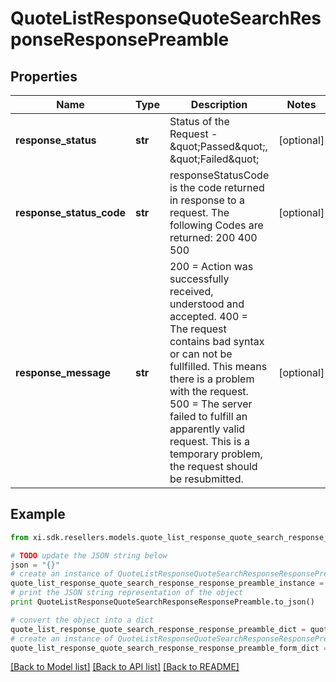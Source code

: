 # QuoteListResponseQuoteSearchResponseResponsePreamble


## Properties

Name | Type | Description | Notes
------------ | ------------- | ------------- | -------------
**response_status** | **str** | Status of the Request - \&quot;Passed\&quot;, \&quot;Failed\&quot; | [optional] 
**response_status_code** | **str** | responseStatusCode is the code returned in response to a request. The following Codes are returned: 200 400 500 | [optional] 
**response_message** | **str** | 200 &#x3D; Action was successfully received, understood and accepted. 400 &#x3D; The request contains bad syntax or can not be fullfilled. This means there is a problem with the request. 500 &#x3D; The server failed to fulfill an apparently valid request. This is a temporary problem, the request should be resubmitted. | [optional] 

## Example

```python
from xi.sdk.resellers.models.quote_list_response_quote_search_response_response_preamble import QuoteListResponseQuoteSearchResponseResponsePreamble

# TODO update the JSON string below
json = "{}"
# create an instance of QuoteListResponseQuoteSearchResponseResponsePreamble from a JSON string
quote_list_response_quote_search_response_response_preamble_instance = QuoteListResponseQuoteSearchResponseResponsePreamble.from_json(json)
# print the JSON string representation of the object
print QuoteListResponseQuoteSearchResponseResponsePreamble.to_json()

# convert the object into a dict
quote_list_response_quote_search_response_response_preamble_dict = quote_list_response_quote_search_response_response_preamble_instance.to_dict()
# create an instance of QuoteListResponseQuoteSearchResponseResponsePreamble from a dict
quote_list_response_quote_search_response_response_preamble_form_dict = quote_list_response_quote_search_response_response_preamble.from_dict(quote_list_response_quote_search_response_response_preamble_dict)
```
[[Back to Model list]](../README.md#documentation-for-models) [[Back to API list]](../README.md#documentation-for-api-endpoints) [[Back to README]](../README.md)


